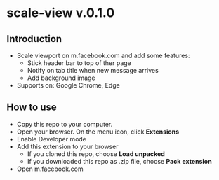 # scale-view v.0.1.0
## Introduction
- Scale viewport on m.facebook.com and add some features:
    + Stick header bar to top of ther page
    + Notify on tab title when new message arrives
    + Add background image
- Supports on: Google Chrome, Edge
## How to use
- Copy this repo to your computer.
- Open your browser. On the menu icon, click **Extensions** 
- Enable Developer mode
- Add this extension to your browser
    + If you cloned this repo, choose **Load unpacked**
    + If you downloaded this repo as .zip file, choose **Pack extension**
- Open m.facebook.com